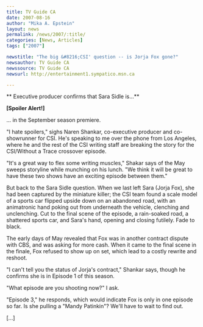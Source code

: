 ```yaml
---
title: TV Guide CA 
date: 2007-08-16
author: "Mika A. Epstein"
layout: news
permalink: /news/2007/:title/
categories: [News, Articles]
tags: ["2007"]

newstitle: "The big &#8216;CSI' question -- is Jorja Fox gone?"
newsauthor: TV Guide CA 
newssource: TV Guide CA 
newsurl: http://entertainment1.sympatico.msn.ca

---
```


** Executive producer confirms that Sara Sidle is...**

**[Spoiler Alert!]**

... in the September season premiere.

"I hate spoilers," sighs Naren Shankar, co-executive producer and co-showrunner for CSI. He's speaking to me over the phone from Los Angeles, where he and the rest of the CSI writing staff are breaking the story for the CSI/Without a Trace crossover episode.

"It's a great way to flex some writing muscles," Shakar says of the May sweeps storyline while munching on his lunch. "We think it will be great to have these two shows have an exciting episode between them."

But back to the Sara Sidle question. When we last left Sara (Jorja Fox), she had been captured by the miniature killer; the CSI team found a scale model of a sports car flipped upside down on an abandoned road, with an animatronic hand poking out from underneath the vehicle, clenching and unclenching. Cut to the final scene of the episode, a rain-soaked road, a shattered sports car, and Sara's hand, opening and closing futilely. Fade to black.

The early days of May revealed that Fox was in another contract dispute with CBS, and was asking for more cash. When it came to the final scene in the finale, Fox refused to show up on set, which lead to a costly rewrite and reshoot.

"I can't tell you the status of Jorja's contract," Shankar says, though he confirms she is in Episode 1 of this season.

"What episode are you shooting now?" I ask.

"Episode 3," he responds, which would indicate Fox is only in one episode so far. Is she pulling a "Mandy Patinkin"? We'll have to wait to find out.

[...]
